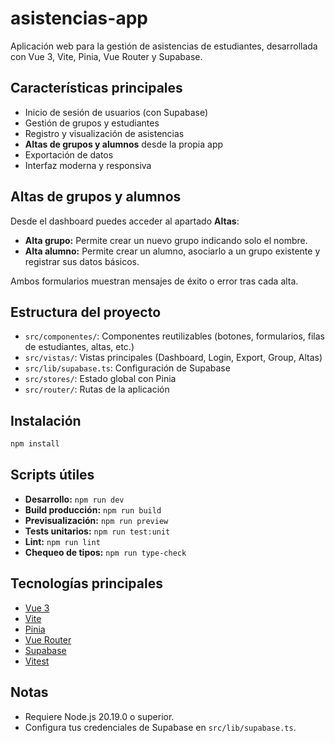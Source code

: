 
# asistencias-app

Aplicación web para la gestión de asistencias de estudiantes, desarrollada con Vue 3, Vite, Pinia, Vue Router y Supabase.

## Características principales

- Inicio de sesión de usuarios (con Supabase)
- Gestión de grupos y estudiantes
- Registro y visualización de asistencias
- **Altas de grupos y alumnos** desde la propia app
- Exportación de datos
- Interfaz moderna y responsiva

## Altas de grupos y alumnos

Desde el dashboard puedes acceder al apartado **Altas**:

- **Alta grupo:** Permite crear un nuevo grupo indicando solo el nombre.
- **Alta alumno:** Permite crear un alumno, asociarlo a un grupo existente y registrar sus datos básicos.

Ambos formularios muestran mensajes de éxito o error tras cada alta.

## Estructura del proyecto

- `src/componentes/`: Componentes reutilizables (botones, formularios, filas de estudiantes, altas, etc.)
- `src/vistas/`: Vistas principales (Dashboard, Login, Export, Group, Altas)
- `src/lib/supabase.ts`: Configuración de Supabase
- `src/stores/`: Estado global con Pinia
- `src/router/`: Rutas de la aplicación

## Instalación

```sh
npm install
```

## Scripts útiles

- **Desarrollo:** `npm run dev`
- **Build producción:** `npm run build`
- **Previsualización:** `npm run preview`
- **Tests unitarios:** `npm run test:unit`
- **Lint:** `npm run lint`
- **Chequeo de tipos:** `npm run type-check`

## Tecnologías principales

- [Vue 3](https://vuejs.org/)
- [Vite](https://vitejs.dev/)
- [Pinia](https://pinia.vuejs.org/)
- [Vue Router](https://router.vuejs.org/)
- [Supabase](https://supabase.com/)
- [Vitest](https://vitest.dev/)

## Notas

- Requiere Node.js 20.19.0 o superior.
- Configura tus credenciales de Supabase en `src/lib/supabase.ts`.
